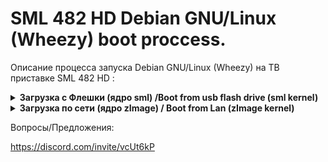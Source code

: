 # SML 482 HD Debian GNU/Linux (Wheezy) boot proccess.

Описание процесса запуска Debian GNU/Linux (Wheezy) на ТВ приставке SML 482 HD :

<details>

  <summary> <b> Загрузка с Флешки (ядро sml) /Boot from usb flash drive (sml kernel)</b> </summary>
  
  
  ##### 0) Разметка флешки 4Gb (размечать удобнее утилитой `gparter`):
  
  ```php
  [===== Primary =====|===================Extended==================]
  [===================|======================|======================]
  [=====1Gb FAT16=====|=======1.5GB EXT2=====|======1.5Gb EXT2======] 
  [=======[sml]=======|=======[rootfs]=======|======================]
  ```
  
  ##### 1) Сборка файловой системы 
```bash
  sudo apt-get install binfmt-support qemu qemu-user-static debootstrap bzip2
  sudo debootstrap --arch=mipsel --no-check-gpg wheezy rootfs http://archive.debian.org/debian/
  ```
  
  
 ##### 2) монтирование файловой системы, установка пароля, установка пакетов 
  ```bash
sudo mount -t proc proc rootfs/proc
sudo mount -t sysfs sysfs rootfs/sys
sudo mount -o bind /dev rootfs/dev
sudo mount --bind /dev/pts/ rootfs/dev/pts/
sudo cp /usr/bin/qemu-mipsel-static rootfs/usr/bin/
sudo chroot rootfs /bin/bash
  
root@debian# apt-get update
root@debian# passwd root 
root@debian# apt-get install openssh-server
root@debian# apt-get install xfce4 
.......
  ```
  
> копируем ядро `sml` на флешку в раздел primary (fat16), файловую систему `rootfs` в раздел 1(ext2) !
  
  Подключаемся к sml по UART (останавливаем загрузку CTRL+I) и меняем директивы бутлоадера CFE на:
  ```php
  CFE> setenv -p STARTUP "show_logo; cls; sleep 3000; boot -z -elf usbdisk0:sml 'mtdparts=spi0.0:1M(bootldr),64K(macadr),64K(nvram),384K(branding),512K(splash),4M(ro_kernel),64K(env),1984K(bsec) bmem=192M@64M bmem=192M@512M'"
  ```

### перезагружаем приставку
</details>



<details>
  <summary> <b> Загрузка по сети (ядро zImage) / Boot from Lan (zImage kernel) </b> </summary>

### Необходимые шаги:
- **(0)** Собрать файловую систему (rootfs) и зарузить вместе с ядром (zImage) на хост (192.168.2.1)
- **(1)** Поднять и настроить TFTP сервер и NFS сервер на Linux хосте или роутере (Для примера: 192.168.2.1).
- **(2)** Настроить загрузчик SML482HD (CFE) на загрузку ядра и файловой системы с хоста.

**(0)**
Для самостоятельной сборки файловой системы можно использовать bash скрипт из этого репозитория или debootstrap:
https://github.com/ZubairLK/mkdebianrfs
Собираем от root'a командой: 
> sudo ./mkdebianrfs.sh mipsel wheezy rootfs

or

> sudo debootstrap --arch=mipsel --no-check-gpg rootfs http://ftp.uk.debian.org/debian/

Собраную фс пакуем:
> sudo tar -cvzf wheezy-roofs.tar.gz rootfs

Загружаем и распаковываем на NFS сервере (192.168.2.1)
> tar -xvzf wheezy-rootfs.tar.gz

**(1)** Установка и настройка NFS сервера:
```php
opkg update
opkg install nfs-kernel-server
vi /etc/exports
/nfs/smart_nfs/ *(rw,insecure,no_root_squash,subtree_check)
/etc/init.d/nfs start
```
проверить работоспособность NFS можно примонтировав свежезалитую rootfs к себе: 
>mount -t nfs 192.168.2.1:/nfs/wheezy-rootfs/ /home


**(1.1)** Настройки TFTP сервера для роутера на базе OpenWRT/LEDE:

https://github.com/alghanmi/openwrt_netgear-wndr3700/wiki/TFTP-Server-on-Your-OpenWRT-Router

```php
uci set dhcp.@dnsmasq[0].enable_tftp=1
uci set dhcp.@dnsmasq[0].tftp_root=/mnt/storage/tftp
uci set dhcp.@dnsmasq[0].dhcp_boot=pxelinux.0
#Commit changes
uci commit dhcp
#Restart Dnsmasq
/etc/init.d/dnsmasq restart
```


**(2)** Подключаемся к UART приставки и останавливаем загрузку:
`CTRL+i`
Проверяем переменную окружения `STARTUP` .

`CFE> printenv`

Заменяем старое значение: 

`show_logo;cls;boot -z -elf nandflash0.kernel:||boot -z -elf nandflash0.backup_kernel:||boot -z -elf flash0.ro_kernel:||boot -z -elf 192.168.2.1:zImage` 


на загрузку из сети:
```php
CFE>setenv -p STARTUP "show_logo;cls;boot -z -elf 192.168.2.1:zImage"
```
> !!! функция show_logo необходима для дальнейшей инициализации графики без неё не стартанут иксы ;(

Перезагружаем SML:
```php
CFE>reboot
```
Видим лог загрузки ядра... если не видим значит стоит проверить настройки TFTP сервера на хосте.

После загрузки ядра следует выбрать , загрузку файловой системы из NFS нажав 1
и указать адрес сервера и путь к файловой системе
```php
NFS SERVER IP:192.168.2.1
NFS PATH:/nfs/wheezy-rootfs/
y/N: y
```
Если загрузка прошла успешно, но всё зависло без приглашения на ввод пароля, то в собраной файловой системе 
следует внести изменения в файл `/etc/inittab`
Заменить следующую строку:
```php
# The default runlevel.
id:2:initdefault:
```
На:
```php
# The default runlevel.
id:1:initdefault:
```
После ребута система загрузится в однопользовательском режиме.
После этого можно стартовать иксы, ssh и загружать `prboom`

```php
screen -q
startx
ctrl+a+d
/etc/init.d/ssh start
```
и
```php
apt-get update
apt-get install prboom
```

![image](https://github.com/sw3nlab/sml482hd/blob/master/cpuinfo.jpg)
![image](https://github.com/sw3nlab/sml482hd/blob/master/freedoom.jpg)
  
</details>


Вопросы/Предложения:

https://discord.com/invite/vcUt6kP
